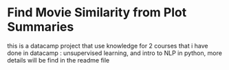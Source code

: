 # Find Movie Similarity from Plot Summaries
 this is a datacamp project that use knowledge for 2 courses that i have done in datacamp : unsupervised learning, and intro to NLP in python, more details will be find in the readme file
